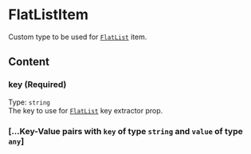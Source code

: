 # FlatListItem

Custom type to be used for [`FlatList`](FlatList.md) item.

## Content

### key (Required)

Type: `string`  
The key to use for [`FlatList`](FlatList.md) key extractor prop.

### [...Key-Value pairs with `key` of type `string` and `value` of type `any`]
